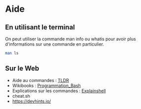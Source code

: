 # Aide

## En utilisant le terminal
On peut utiliser la commande man info ou whatis pour avoir plus d'informations sur une commande en particulier.

```Bash
man ls
```

## Sur le Web

- Aide au commandes : [TLDR](https://tldr.ostera.io/)
- Wikibooks : [Programmation_Bash](https://fr.wikibooks.org/wiki/Programmation_Bash/)
- Explications sur les commandes : [Explainshell](https://explainshell.com/)
- cheat.sh
- https://devhints.io/